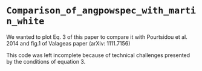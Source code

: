# `Comparison_of_angpowspec_with_martin_white`

We wanted to plot Eq. 3 of this paper to compare it with Pourtsidou et al. 2014 and fig.1 of Valageas paper (arXiv: 1111.7156)

This code was left incomplete because of technical challenges presented by the conditions of equation 3.
